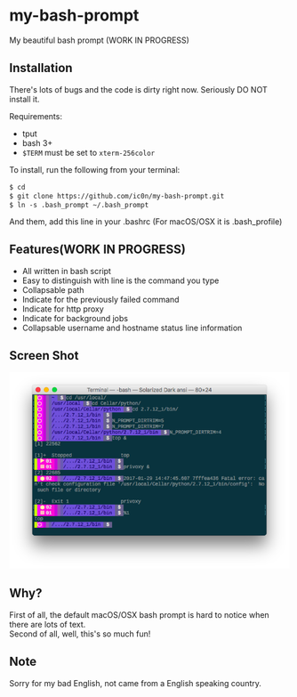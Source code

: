 # my-bash-prompt
My beautiful bash prompt (WORK IN PROGRESS)

Installation
------------
There's lots of bugs and the code is dirty right now. Seriously DO NOT install it.    

Requirements:
  - tput
  - bash 3+
  - `$TERM` must be set to `xterm-256color`
  
To install, run the following from your terminal:
```
$ cd
$ git clone https://github.com/ic0n/my-bash-prompt.git
$ ln -s .bash_prompt ~/.bash_prompt
```
And them, add this line in your .bashrc (For macOS/OSX it is .bash_profile)

Features(WORK IN PROGRESS)
--------
- All written in bash script
- Easy to distinguish with line is the command you type
- Collapsable path
- Indicate for the previously failed command
- Indicate for http proxy
- Indicate for background jobs
- Collapsable username and hostname status line information

Screen Shot
----------
![screenshot](https://raw.githubusercontent.com/ic0n/my-bash-prompt/master/screen_shot/screenshot.png)

Why?
----
First of all, the default macOS/OSX bash prompt is hard to notice when there are lots of text.    
Second of all, well, this's  so much fun!

Note
------------------
Sorry for my bad English, not came from a English speaking country.
